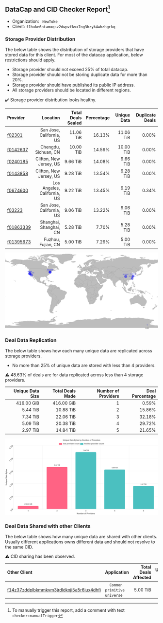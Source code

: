 ## DataCap and CID Checker Report[^1]
 - Organization: ` NewToke`
 - Client: `f1huke6ntamxqsz2dwpvfkvx7ng3hzyk4whzhgrkq`
### Storage Provider Distribution
The below table shows the distribution of storage providers that have stored data for this client.
For most of the datacap application, below restrictions should apply.
 - Storage provider should not exceed 25% of total datacap.
 - Storage provider should not be storing duplicate data for more than 20%.
 - Storage provider should have published its public IP address.
 - All storage providers should be located in different regions.

✔️ Storage provider distribution looks healthy.

| Provider                                              |                    Location | Total Deals Sealed | Percentage | Unique Data | Duplicate Deals |
| :---------------------------------------------------- | --------------------------: | -----------------: | ---------: | ----------: | --------------: |
| [f02301](https://filfox.info/en/address/f02301)       |    San Jose, California, US |          11.06 TiB |     16.13% |   11.06 TiB |           0.00% |
| [f0142637](https://filfox.info/en/address/f0142637)   |        Chengdu, Sichuan, CN |          10.00 TiB |     14.59% |   10.00 TiB |           0.00% |
| [f0240185](https://filfox.info/en/address/f0240185)   |     Clifton, New Jersey, US |           9.66 TiB |     14.08% |    9.66 TiB |           0.00% |
| [f0143858](https://filfox.info/en/address/f0143858)   |     Clifton, New Jersey, US |           9.28 TiB |     13.54% |    9.28 TiB |           0.00% |
| [f0674600](https://filfox.info/en/address/f0674600)   | Los Angeles, California, US |           9.22 TiB |     13.45% |    9.19 TiB |           0.34% |
| [f03223](https://filfox.info/en/address/f03223)       |    San Jose, California, US |           9.06 TiB |     13.22% |    9.06 TiB |           0.00% |
| [f01863339](https://filfox.info/en/address/f01863339) |      Shanghai, Shanghai, CN |           5.28 TiB |      7.70% |    5.28 TiB |           0.00% |
| [f01395673](https://filfox.info/en/address/f01395673) |          Fuzhou, Fujian, CN |           5.00 TiB |      7.29% |    5.00 TiB |           0.00% |

![Provider Distribution](https://raw.githubusercontent.com/data-preservation-programs/filplus-checker-assets/main/filecoin-project/filecoin-plus-large-datasets/issues/378/1671008799282.png)
### Deal Data Replication
The below table shows how each many unique data are replicated across storage providers.
- No more than 25% of unique data are stored with less than 4 providers.

⚠️ 48.63% of deals are for data replicated across less than 4 storage providers.

| Unique Data Size | Total Deals Made | Number of Providers | Deal Percentage |
| ---------------: | ---------------: | ------------------: | --------------: |
|       416.00 GiB |       416.00 GiB |                   1 |           0.59% |
|         5.44 TiB |        10.88 TiB |                   2 |          15.86% |
|         7.34 TiB |        22.06 TiB |                   3 |          32.18% |
|         5.09 TiB |        20.38 TiB |                   4 |          29.72% |
|         2.97 TiB |        14.84 TiB |                   5 |          21.65% |

![Replication Distribution](https://raw.githubusercontent.com/data-preservation-programs/filplus-checker-assets/main/filecoin-project/filecoin-plus-large-datasets/issues/378/1671008799941.png)
### Deal Data Shared with other Clients
The below table shows how many unique data are shared with other clients.
Usually different applications owns different data and should not resolve to the same CID.

⚠️ CID sharing has been observed.

| Other Client                                                                                                          | Application                   | Total Deals Affected | Unique CIDs |        Verifier |
| :-------------------------------------------------------------------------------------------------------------------- | :---------------------------- | -------------------: | ----------: | --------------: |
| [f14z37zddplbkmmkvm3jrdldkxji5a5r6iux4dhfi](https://filfox.info/en/address/f14z37zddplbkmmkvm3jrdldkxji5a5r6iux4dhfi) | `  Common primitive universe` |             5.00 TiB |         159 | LDN v3 multisig |

[^1]: To manually trigger this report, add a comment with text `checker:manualTrigger`
